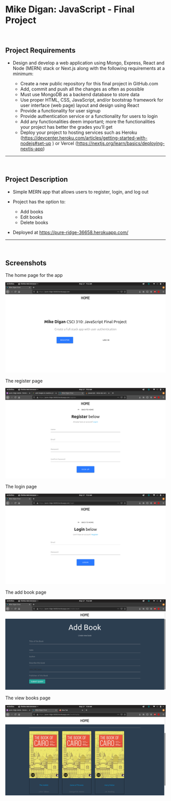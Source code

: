 # Mike Digan: JavaScript - Final Project
<br>

## Project Requirements

- Design and develop a web application using Mongo, Express, React and Node (MERN) stack or Next.js along with the following requirements at a minimum:

    - Create a new public repository for this final project in GitHub.com
    - Add, commit and push all the changes as often as possible
    - Must use MongoDB as a backend database to store data
    - Use proper HTML, CSS, JavaScript, and/or bootstrap framework for user interface (web page) layout and design using React
    - Provide a functionality for user signup
    - Provide authentication service or a functionality for users to login
    - Add any functionalities deem important; more the functionalities your project has better the grades you’ll get
    - Deploy your project to hosting services such as Heroku (https://devcenter.heroku.com/articles/getting-started-with-nodejs#set-up )  or Vercel (https://nextjs.org/learn/basics/deploying-nextjs-app) 


<hr>
<br>

## Project Description

- Simple MERN app that allows users to register, login, and log out
- Project has the option to:
    
    - Add books
    - Edit books
    - Delete books

- Deployed at https://pure-ridge-36658.herokuapp.com/

<hr>
<br>

## Screenshots

The home page for the app

![Home](/pics/homepage.png)

The register page

![Register](/pics/registerpage.png)

The login page

![Login](/pics/loginpage.png)

The add book page

![AddBook](/pics/addbook.png)

The view books page

![ViewBooks](/pics/viewbooks.png)